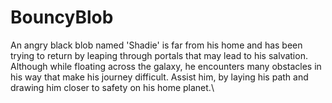# BouncyBlob
An angry black blob named 'Shadie' is far from his home and has been trying to return by leaping through portals that may lead to his salvation. Although while floating across the galaxy, he encounters many obstacles in his way that make his journey difficult. Assist him, by laying his path and drawing him closer to safety on his home planet.\
